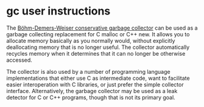 # gc user instructions

The [Böhm-Demers-Weiser conservative garbage collector](https://hboehm.info/gc/) can be used as a 
garbage collecting replacement for C malloc or C++ new. 
It allows you to allocate memory basically as you normally would, 
without explicitly deallocating memory that is no longer useful. 
The collector automatically recycles memory when it determines that 
it can no longer be otherwise accessed.

The collector is also used by a number of programming language implementations that 
either use C as intermediate code, want to facilitate easier interoperation with C libraries, 
or just prefer the simple collector interface. 
Alternatively, the garbage collector may be used as a leak detector for C or C++ programs, 
though that is not its primary goal.

